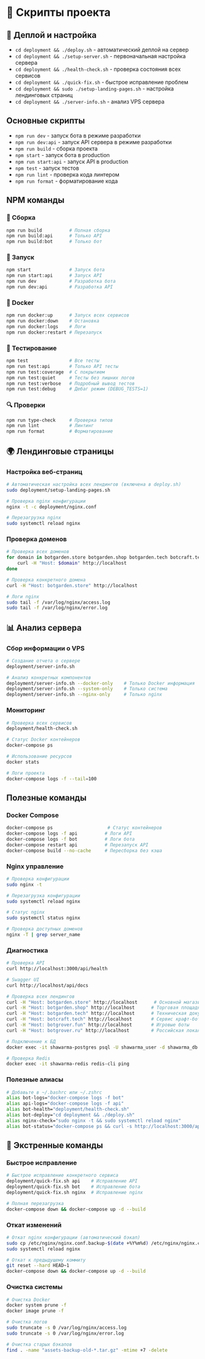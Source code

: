 # 📜 Скрипты проекта

## 🚀 Деплой и настройка

- `cd deployment && ./deploy.sh` - автоматический деплой на сервер
- `cd deployment && ./setup-server.sh` - первоначальная настройка сервера
- `cd deployment && ./health-check.sh` - проверка состояния всех сервисов
- `cd deployment && ./quick-fix.sh` - быстрое исправление проблем
- `cd deployment && sudo ./setup-landing-pages.sh` - настройка лендинговых страниц
- `cd deployment && ./server-info.sh` - анализ VPS сервера

## Основные скрипты

- `npm run dev` - запуск бота в режиме разработки
- `npm run dev:api` - запуск API сервера в режиме разработки
- `npm run build` - сборка проекта
- `npm start` - запуск бота в production
- `npm run start:api` - запуск API в production
- `npm test` - запуск тестов
- `npm run lint` - проверка кода линтером
- `npm run format` - форматирование кода

## NPM команды

### 🔨 Сборка

```bash
npm run build          # Полная сборка
npm run build:api      # Только API
npm run build:bot      # Только бот
```

### 🚀 Запуск

```bash
npm start              # Запуск бота
npm run start:api      # Запуск API
npm run dev            # Разработка бота
npm run dev:api        # Разработка API
```

### 🐳 Docker

```bash
npm run docker:up      # Запуск всех сервисов
npm run docker:down    # Остановка
npm run docker:logs    # Логи
npm run docker:restart # Перезапуск
```

### 🧪 Тестирование

```bash
npm test               # Все тесты
npm run test:api       # Только API тесты
npm run test:coverage  # С покрытием
npm run test:quiet     # Тесты без лишних логов
npm run test:verbose   # Подробный вывод тестов
npm run test:debug     # Дебаг режим (DEBUG_TESTS=1)
```

### 🔍 Проверки

```bash
npm run type-check     # Проверка типов
npm run lint           # Линтинг
npm run format         # Форматирование
```

## 🌍 Лендинговые страницы

### Настройка веб-страниц

```bash
# Автоматическая настройка всех лендингов (включена в deploy.sh)
sudo deployment/setup-landing-pages.sh

# Проверка nginx конфигурации
nginx -t -c deployment/nginx.conf

# Перезагрузка nginx
sudo systemctl reload nginx
```

### Проверка доменов

```bash
# Проверка всех доменов
for domain in botgarden.store botgarden.shop botgarden.tech botcraft.tech botgrover.fun botgrover.ru; do
    curl -H "Host: $domain" http://localhost
done

# Проверка конкретного домена
curl -H "Host: botgarden.store" http://localhost

# Логи nginx
sudo tail -f /var/log/nginx/access.log
sudo tail -f /var/log/nginx/error.log
```

## 📊 Анализ сервера

### Сбор информации о VPS

```bash
# Создание отчета о сервере
deployment/server-info.sh

# Анализ конкретных компонентов
deployment/server-info.sh --docker-only    # Только Docker информация
deployment/server-info.sh --system-only    # Только система
deployment/server-info.sh --nginx-only     # Только nginx
```

### Мониторинг

```bash
# Проверка всех сервисов
deployment/health-check.sh

# Статус Docker контейнеров
docker-compose ps

# Использование ресурсов
docker stats

# Логи проекта
docker-compose logs -f --tail=100
```

## Полезные команды

### Docker Compose

```bash
docker-compose ps                    # Статус контейнеров
docker-compose logs -f api          # Логи API
docker-compose logs -f bot          # Логи бота
docker-compose restart api          # Перезапуск API
docker-compose build --no-cache     # Пересборка без кэша
```

### Nginx управление

```bash
# Проверка конфигурации
sudo nginx -t

# Перезагрузка конфигурации
sudo systemctl reload nginx

# Статус nginx
sudo systemctl status nginx

# Проверка доступных доменов
nginx -T | grep server_name
```

### Диагностика

```bash
# Проверка API
curl http://localhost:3000/api/health

# Swagger UI
curl http://localhost/api/docs

# Проверка всех лендингов
curl -H "Host: botgarden.store" http://localhost      # Основной магазин
curl -H "Host: botgarden.shop" http://localhost      # Торговая площадка
curl -H "Host: botgarden.tech" http://localhost      # Техническая документация
curl -H "Host: botcraft.tech" http://localhost       # Сервис крафт-ботов
curl -H "Host: botgrover.fun" http://localhost       # Игровые боты
curl -H "Host: botgrover.ru" http://localhost        # Российская локализация

# Подключение к БД
docker exec -it shawarma-postgres psql -U shawarma_user -d shawarma_db

# Проверка Redis
docker exec -it shawarma-redis redis-cli ping
```

### Полезные алиасы

```bash
# Добавьте в ~/.bashrc или ~/.zshrc
alias bot-logs="docker-compose logs -f bot"
alias api-logs="docker-compose logs -f api"
alias bot-health="deployment/health-check.sh"
alias bot-deploy="cd deployment && ./deploy.sh"
alias nginx-check="sudo nginx -t && sudo systemctl reload nginx"
alias bot-status="docker-compose ps && curl -s http://localhost:3000/api/health | jq"
```

## 🚨 Экстренные команды

### Быстрое исправление

```bash
# Быстрое исправление конкретного сервиса
deployment/quick-fix.sh api    # Исправление API
deployment/quick-fix.sh bot    # Исправление бота
deployment/quick-fix.sh nginx  # Исправление nginx

# Полная перезагрузка
docker-compose down && docker-compose up -d --build
```

### Откат изменений

```bash
# Откат nginx конфигурации (автоматический бэкап)
sudo cp /etc/nginx/nginx.conf.backup-$(date +%Y%m%d) /etc/nginx/nginx.conf
sudo systemctl reload nginx

# Откат к предыдущему коммиту
git reset --hard HEAD~1
docker-compose down && docker-compose up -d --build
```

### Очистка системы

```bash
# Очистка Docker
docker system prune -f
docker image prune -f

# Очистка логов
sudo truncate -s 0 /var/log/nginx/access.log
sudo truncate -s 0 /var/log/nginx/error.log

# Очистка старых бэкапов
find . -name "assets-backup-old-*.tar.gz" -mtime +7 -delete
```
